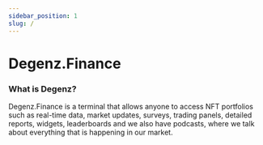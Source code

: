 ```yaml
---
sidebar_position: 1
slug: /
---
```


# Degenz.Finance 

### What is Degenz?

Degenz.Finance is a terminal that allows anyone to access NFT portfolios such as real-time data, market updates, surveys, trading panels, detailed reports, widgets, leaderboards and we also have podcasts, where we talk about everything that is happening in our market.